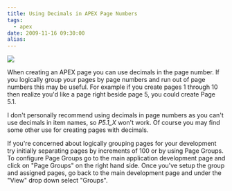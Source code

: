 ```yaml
---
title: Using Decimals in APEX Page Numbers
tags:
  - apex
date: 2009-11-16 09:30:00
alias:
---
```


[![](http://2.bp.blogspot.com/_33EF80fk9sM/SwCbWN630kI/AAAAAAAADtg/G-w443rjVeQ/s200/800px-999_Perspective.png)](http://2.bp.blogspot.com/_33EF80fk9sM/SwCbWN630kI/AAAAAAAADtg/G-w443rjVeQ/s1600/800px-999_Perspective.png)

When creating an APEX page you can use decimals in the page number. If you logically group your pages by page numbers and run out of page numbers this may be useful. For example if you create pages 1 through 10 then realize you'd like a page right beside page 5, you could create Page 5.1.

I don't personally recommend using decimals in page numbers as you can't use decimals in item names, so <span style="font-style:italic;">P5.1_X</span> won't work. Of course you may find some other use for creating pages with decimals.

If you're concerned about logically grouping pages for your development try initially separating pages by increments of 100 or by using Page Groups. To configure Page Groups go to the main application development page and click on "Page Groups" on the right hand side. Once you've setup the group and assigned pages, go back to the main development page and under the "View" drop down select "Groups".
